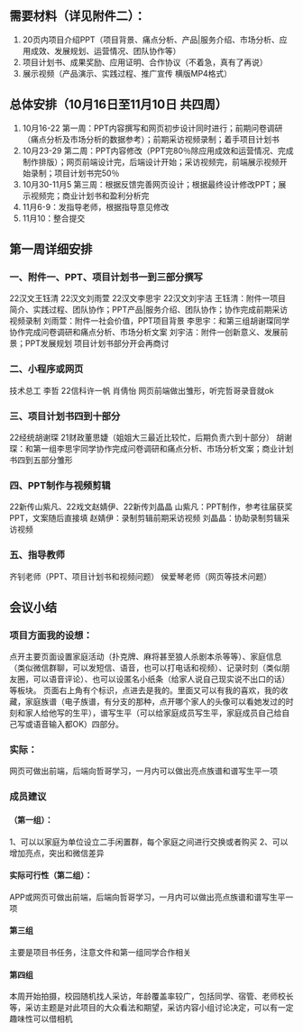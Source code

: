 ## 需要材料（详见附件二）：
1. 20页内项目介绍PPT（项目背景、痛点分析、产品|服务介绍、市场分析、应用成效、发展规划、运营情况、团队协作等）
2. 项目计划书、成果奖励、应用证明、合作协议（不着急，真有了再说）
3. 展示视频（产品演示、实践过程、推广宣传 横版MP4格式）


## 总体安排（10月16日至11月10日 共四周）
1. 10月16-22 第一周：PPT内容撰写和网页初步设计同时进行；前期问卷调研（痛点分析及市场分析的数据参考）；前期采访视频录制；着手项目计划书
2. 10月23-29 第二周：PPT内容修改（PPT完80％除应用成效和运营情况、完成制作排版）；网页前端设计完，后端设计开始；采访视频完，前端展示视频开始录制；项目计划书完50％
3. 10月30-11月5 第三周：根据反馈完善网页设计；根据最终设计修改PPT；展示视频完；商业计划书和盈利分析完
4. 11月6-9：发指导老师，根据指导意见修改
5. 11月10：整合提交


## 第一周详细安排

### 一、附件一、PPT、项目计划书一到三部分撰写
22汉文王钰清 22汉文刘雨萱 22汉文李思宇 22汉文刘宇洁
王钰清：附件一项目简介、实践过程、团队协作；PPT产品|服务介绍、团队协作；协作完成前期采访视频录制
刘雨萱：附件一社会价值，PPT项目背景
李思宇：和第三组胡谢琛同学协作完成问卷调研和痛点分析、市场分析文案
刘宇洁：附件一创新意义、发展前景；PPT发展规划
项目计划书部分开会再商讨

### 二、小程序或网页
技术总工 李哲 22信科许一帆 肖倩怡
网页前端做出雏形，听完哲哥录音就ok

### 三、项目计划书四到十部分
22经统胡谢琛 21财政董思婕（姐姐大三最近比较忙，后期负责六到十部分）
     胡谢琛：和第一组李思宇同学协作完成问卷调研和痛点分析、市场分析文案；商业计划书四到五部分雏形

### 四、PPT制作与视频剪辑
22新传山紫凡、22戏文赵婧伊、22新传刘晶晶
     山紫凡：PPT制作，参考往届获奖PPT，文案随后直接填
     赵婧伊：录制剪辑前期采访视频
     刘晶晶：协助录制剪辑采访视频   
  
### 五、指导教师
齐钊老师（PPT、项目计划书和视频问题） 侯爱琴老师（网页等技术问题）


## 会议小结

### 项目方面我的设想：
点开主要页面设置家庭活动（扑克牌、麻将甚至狼人杀剧本杀等等）、家庭信息（类似微信群聊，可以发短信、语音，也可以打电话和视频）、记录时刻（类似朋友圈，可以语音评论）、也可以设匿名小纸条（给家人说自己现实说不出口的话）等板块。
页面右上角有个标识，点进去是我的。里面又可以有我的喜欢，我的收藏，家庭族谱（电子族谱，有分支的那种，点开哪个家人的头像可以看她发过的时刻和家人给他写的生平），谱写生平（可以给家庭成员写生平，家庭成员自己给自己写或语音输入都OK）四部分。

### 实际：
网页可做出前端，后端向哲哥学习，一月内可以做出亮点族谱和谱写生平一项

### 成员建议

#### （第一组）：
1、可以以家庭为单位设立二手闲置群，每个家庭之间进行交换或者购买
2、可以增加亮点，突出和微信差异

#### 实际可行性（第二组）：
APP或网页可做出前端，后端向哲哥学习，一月内可以做出亮点族谱和谱写生平一项

#### 第三组
主要是项目书任务，注意文件和第一组同学合作相关

#### 第四组
本周开始拍摄，校园随机找人采访，年龄覆盖率较广，包括同学、宿管、老师校长等，采访主题是对此项目的大众看法和期望，采访内容小组讨论决定，可以有一定趣味性可以借相机
